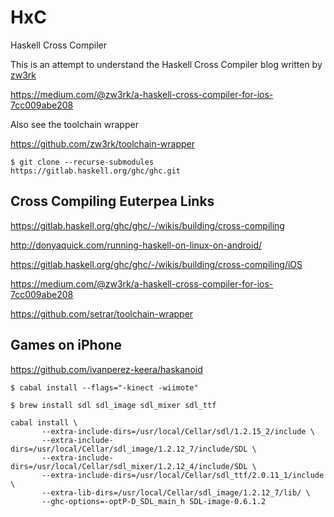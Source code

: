 # HxC
Haskell Cross Compiler

This is an attempt to understand the Haskell Cross Compiler blog written by [zw3rk](https://github.com/zw3rk)

https://medium.com/@zw3rk/a-haskell-cross-compiler-for-ios-7cc009abe208

Also see the toolchain wrapper

https://github.com/zw3rk/toolchain-wrapper

```
$ git clone --recurse-submodules https://gitlab.haskell.org/ghc/ghc.git
```

## Cross Compiling Euterpea Links


https://gitlab.haskell.org/ghc/ghc/-/wikis/building/cross-compiling

http://donyaquick.com/running-haskell-on-linux-on-android/

https://gitlab.haskell.org/ghc/ghc/-/wikis/building/cross-compiling/iOS

https://medium.com/@zw3rk/a-haskell-cross-compiler-for-ios-7cc009abe208

https://github.com/setrar/toolchain-wrapper


## Games on iPhone

https://github.com/ivanperez-keera/haskanoid

```
$ cabal install --flags="-kinect -wiimote"
```

```
$ brew install sdl sdl_image sdl_mixer sdl_ttf
```

```
cabal install \
       --extra-include-dirs=/usr/local/Cellar/sdl/1.2.15_2/include \
       --extra-include-dirs=/usr/local/Cellar/sdl_image/1.2.12_7/include/SDL \
       --extra-include-dirs=/usr/local/Cellar/sdl_mixer/1.2.12_4/include/SDL \
       --extra-include-dirs=/usr/local/Cellar/sdl_ttf/2.0.11_1/include \
       --extra-lib-dirs=/usr/local/Cellar/sdl_image/1.2.12_7/lib/ \
       --ghc-options=-optP-D_SDL_main_h SDL-image-0.6.1.2
```

